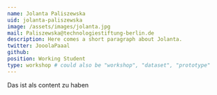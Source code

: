 ```yaml
---
name: Jolanta Paliszewska
uid: jolanta-paliszewska
image: /assets/images/jolanta.jpg
mail: Paliszewska@technologiestiftung-berlin.de
description: Here comes a short paragraph about Jolanta.
twitter: JooolaPaaal
github:
position: Working Student
type: workshop # could also be "workshop", "dataset", "prototype"
---
```



Das ist als content zu haben
